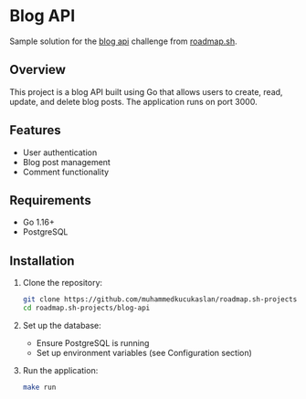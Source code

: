 # Blog API
Sample solution for the [blog api](https://roadmap.sh/projects/blogging-platform-api) challenge from [roadmap.sh](https://roadmap.sh/golang/projects).


## Overview
This project is a blog API built using Go that allows users to create, read, update, and delete blog posts. The application runs on port 3000.

## Features
- User authentication
- Blog post management
- Comment functionality

## Requirements
- Go 1.16+
- PostgreSQL

## Installation

1. Clone the repository:
   ```bash
   git clone https://github.com/muhammedkucukaslan/roadmap.sh-projects.git
   cd roadmap.sh-projects/blog-api
   ```

2. Set up the database:
   - Ensure PostgreSQL is running
   - Set up environment variables (see Configuration section)

3. Run the application:
   ```bash
   make run
   ```
